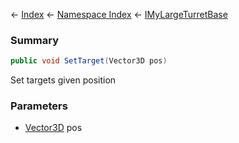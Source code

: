 ← [Index](Api-Index) ← [Namespace Index](Namespace-Index) ← [IMyLargeTurretBase](Sandbox.ModAPI.Ingame.IMyLargeTurretBase)

### Summary

```csharp
public void SetTarget(Vector3D pos)
```

Set targets given position

### Parameters

* [Vector3D](VRageMath.Vector3D) pos
